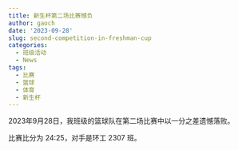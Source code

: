 ```yaml
---
title: 新生杯第二场比赛憾负
author: gaoch
date: '2023-09-28'
slug: second-competition-in-freshman-cup
categories:
  - 班级活动
  - News
tags:
  - 比赛
  - 篮球
  - 体育
  - 新生杯
---
```


2023年9月28日，我班级的篮球队在第二场比赛中以一分之差遗憾落败。

<!--more-->

比赛比分为 24:25，对手是环工 2307 班。